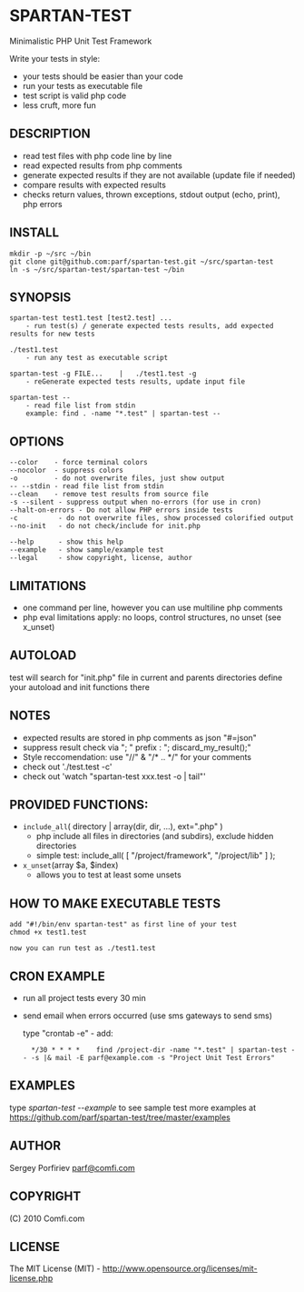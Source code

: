 SPARTAN-TEST
============

Minimalistic PHP Unit Test Framework

Write your tests in style:
* your tests should be easier than your code
* run your tests as executable file
* test script is valid php code
* less cruft, more fun

DESCRIPTION
-----------

* read test files with php code line by line
* read expected results from php comments
* generate expected results if they are not available (update file if needed)
* compare results with expected results
* checks return values, thrown exceptions, stdout output (echo, print), php errors

INSTALL
-------

    mkdir -p ~/src ~/bin
    git clone git@github.com:parf/spartan-test.git ~/src/spartan-test
    ln -s ~/src/spartan-test/spartan-test ~/bin


SYNOPSIS
--------

    spartan-test test1.test [test2.test] ...
        - run test(s) / generate expected tests results, add expected results for new tests

    ./test1.test
        - run any test as executable script

    spartan-test -g FILE...    |   ./test1.test -g
        - reGenerate expected tests results, update input file

    spartan-test --
        - read file list from stdin
        example: find . -name "*.test" | spartan-test --

OPTIONS
-------
    --color    - force terminal colors
    --nocolor  - suppress colors
    -o         - do not overwrite files, just show output
    -- --stdin - read file list from stdin
    --clean    - remove test results from source file
    -s --silent - suppress output when no-errors (for use in cron)
    --halt-on-errors - Do not allow PHP errors inside tests
    -c          - do not overwrite files, show processed colorified output
    --no-init   - do not check/include for init.php

    --help      - show this help
    --example   - show sample/example test
    --legal     - show copyright, license, author


LIMITATIONS
-----------

* one command per line, however you can use multiline php comments
* php eval limitations apply: no loops, control structures, no unset (see x_unset)

AUTOLOAD
--------

  test will search for "init.php" file in current and parents directories
  define your autoload and init functions there

NOTES
-----

* expected results are stored in php comments as json "#=json"
* suppress result check via "; " prefix : "; discard_my_result();"
* Style reccomendation: use "//" & "/* .. */" for your comments
* check out './test.test -c'
* check out 'watch "spartan-test xxx.test -o | tail"'

PROVIDED FUNCTIONS:
-------------------
* `include_all`( directory | array(dir, dir, ...), ext=".php" )
  * php include all files in directories (and subdirs), exclude hidden directories
  *  simple test: include_all( [ "/project/framework", "/project/lib" ] );
* `x_unset`(array $a, $index)
  * allows you to test at least some unsets

HOW TO MAKE EXECUTABLE TESTS
----------------------------

    add "#!/bin/env spartan-test" as first line of your test
    chmod +x test1.test

    now you can run test as ./test1.test

CRON EXAMPLE
------------

* run all project tests every 30 min
* send email when errors occurred (use sms gateways to send sms)

    type "crontab -e" - add:

        */30 * * * *    find /project-dir -name "*.test" | spartan-test -- -s |& mail -E parf@example.com -s "Project Unit Test Errors"

EXAMPLES
--------
   type *spartan-test --example*  to see sample test
   more examples at https://github.com/parf/spartan-test/tree/master/examples

AUTHOR
------
  Sergey Porfiriev <parf@comfi.com>

COPYRIGHT
---------
  (C) 2010 Comfi.com

LICENSE
-------
  The MIT License (MIT) - http://www.opensource.org/licenses/mit-license.php

